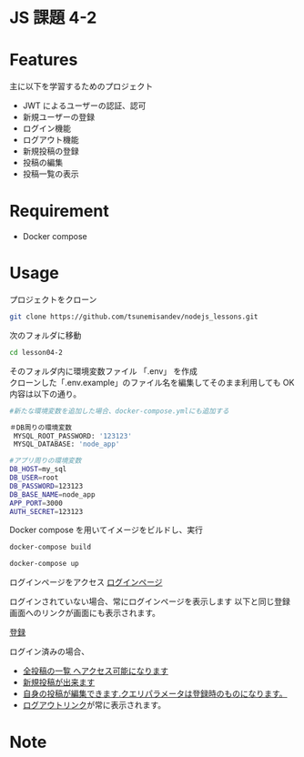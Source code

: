 # JS 課題 4-2

# Features

主に以下を学習するためのプロジェクト

- JWT によるユーザーの認証、認可
- 新規ユーザーの登録
- ログイン機能
- ログアウト機能
- 新規投稿の登録
- 投稿の編集
- 投稿一覧の表示

# Requirement

- Docker compose

# Usage

プロジェクトをクローン

```bash
git clone https://github.com/tsunemisandev/nodejs_lessons.git
```

次のフォルダに移動

```bash
cd lesson04-2
```

そのフォルダ内に環境変数ファイル 「.env」 を作成\
クローンした「.env.example」のファイル名を編集してそのまま利用しても OK\
内容は以下の通り。

```bash
#新たな環境変数を追加した場合、docker-compose.ymlにも追加する

＃DB周りの環境変数
 MYSQL_ROOT_PASSWORD: '123123'
 MYSQL_DATABASE: 'node_app'

#アプリ周りの環境変数
DB_HOST=my_sql
DB_USER=root
DB_PASSWORD=123123
DB_BASE_NAME=node_app
APP_PORT=3000
AUTH_SECRET=123123
```

Docker compose を用いてイメージをビルドし、実行

```bash
docker-compose build
```

```bash
docker-compose up
```

ログインページをアクセス
[ログインページ](http://localhost:3000/login)

ログインされていない場合、常にログインページを表示します
以下と同じ登録画面へのリンクが画面にも表示されます。

[登録]()

ログイン済みの場合、

- [全投稿の一覧 へアクセス可能になります](http://localhost:3000/post)
- [新規投稿が出来ます](http://localhost:3000/post/new)
- [自身の投稿が編集できます.クエリパラメータは登録時のものになります。](http://localhost:3000/posts/edit?postId=3)
- [ログアウトリンク](http://localhost:3000/register)が常に表示されます。

# Note
